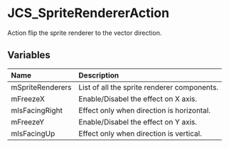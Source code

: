 # JCS_SpriteRendererAction

Action flip the sprite renderer to the vector direction.

## Variables

| Name             | Description                                 |
|:-----------------|:--------------------------------------------|
| mSpriteRenderers | List of all the sprite renderer components. |
| mFreezeX         | Enable/Disabel the effect on X axis.        |
| mIsFacingRight   | Effect only when direction is horizontal.   |
| mFreezeY         | Enable/Disabel the effect on Y axis.        |
| mIsFacingUp      | Effect only when direction is vertical.     |

